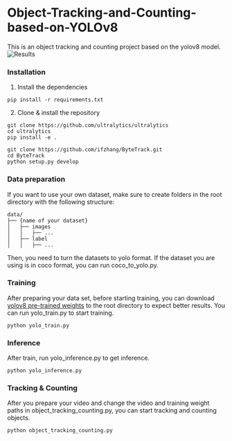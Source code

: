 # Object-Tracking-and-Counting-based-on-YOLOv8

This is an object tracking and counting project based on the yolov8 model.
![Results](gif/result.gif)


### Installation

1. Install the dependencies
```
pip install -r requirements.txt
```

2. Clone & install the repository
```
git clone https://github.com/ultralytics/ultralytics
cd ultralytics
pip install -e .

git clone https://github.com/ifzhang/ByteTrack.git
cd ByteTrack
python setup.py develop
```

### Data preparation

If you want to use your own dataset, make sure to create folders in the root directory with the following structure:
```
data/
├── {name of your dataset}
│   ├── images
│   │   ├── ...
│   ├── label
│   │   ├── ...
```
Then, you need to turn the datasets to yolo format.
If the dataset you are using is in coco format, you can run coco_to_yolo.py.

### Training

After preparing your data set, before starting training, you can download [yolov8 pre-trained weights](https://github.com/ultralytics/assets/releases/download/v0.0.0/yolov8x.pt) to the root directory to expect better results.
You can run yolo_train.py to start training.
```
python yolo_train.py
```

### Inference

After train, run yolo_inference.py to get inference.
```
python yolo_inference.py
```

### Tracking & Counting

After you prepare your video and change the video and training weight paths in object_tracking_counting.py, you can start tracking and counting objects.
```
python object_tracking_counting.py
```



